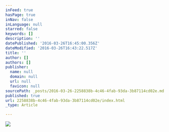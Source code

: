 ```yaml
---
inFeed: true
hasPage: true
inNav: false
inLanguage: null
starred: false
keywords: []
description: ''
datePublished: '2016-03-26T16:45:00.356Z'
dateModified: '2016-03-26T16:43:22.517Z'
title: ''
author: []
authors: []
publisher:
  name: null
  domain: null
  url: null
  favicon: null
sourcePath: _posts/2016-03-26-2258838b-4c46-4fab-93da-3b87114cd02e.md
published: true
url: 2258838b-4c46-4fab-93da-3b87114cd02e/index.html
_type: Article

---
```

![](https://the-grid-user-content.s3-us-west-2.amazonaws.com/d8858c66-3a64-48d0-bec0-af1c7fddb3bf.png)